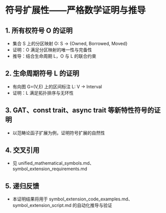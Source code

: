 # 符号扩展性——严格数学证明与推导

## 1. 所有权符号 O 的证明

- 集合 S 上的分区映射 O: S → {Owned, Borrowed, Moved}
- 证明：O 满足分区映射的唯一性与完备性
- 推导：结合生命周期 L，O 与 L 的联合约束

## 2. 生命周期符号 L 的证明

- 有向图 G=(V,E) 上的区间标注 L: V → Interval
- 证明：L 满足拓扑排序与无环性

## 3. GAT、const trait、async trait 等新特性符号的证明

- 以范畴论函子扩展为例，证明符号扩展的自然性

## 4. 交叉引用

- 见 unified_mathematical_symbols.md、symbol_extension_requirements.md

## 5. 递归反馈

- 本证明结果将用于 symbol_extension_code_examples.md、symbol_extension_script.md 的自动化推导与验证
